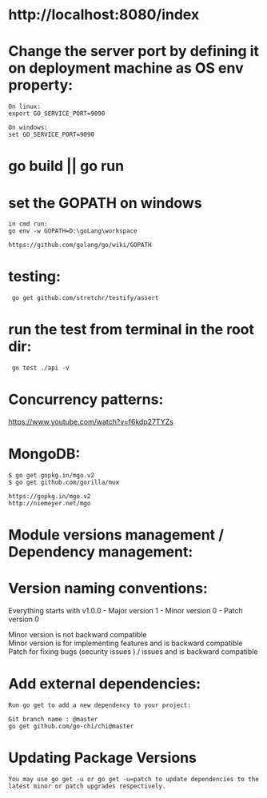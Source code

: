 # http://localhost:8080/index

# Change the server port by defining it on deployment machine as OS env property:  
    On linux:
    export GO_SERVICE_PORT=9090 
    
    On windows:
    set GO_SERVICE_PORT=9090
    
    
# go build || go run

# set the GOPATH on windows
    in cmd run:
    go env -w GOPATH=D:\goLang\workspace
    
    https://github.com/golang/go/wiki/GOPATH
    
        
# testing:
     go get github.com/stretchr/testify/assert

# run the test from terminal in the root dir:      
     go test ./api -v


# Concurrency patterns:
   https://www.youtube.com/watch?v=f6kdp27TYZs
   
# MongoDB:
    $ go get gopkg.in/mgo.v2
    $ go get github.com/gorilla/mux

    https://gopkg.in/mgo.v2
    http://niemeyer.net/mgo
   
# Module versions management / Dependency management:
 # Version naming conventions:
 Everything starts with v1.0.0
    - Major version 1
    - Minor version 0 
    - Patch version 0
 
 Minor version is not backward compatible   
 Minor version is for implementing features and is backward compatible 
 Patch for fixing bugs (security issues ) / issues and is backward compatible
 
 # Add external dependencies:
    Run go get to add a new dependency to your project:
    
    Git branch name : @master
    go get github.com/go-chi/chi@master
    
  # Updating Package Versions
    You may use go get -u or go get -u=patch to update dependencies to the latest minor or patch upgrades respectively.